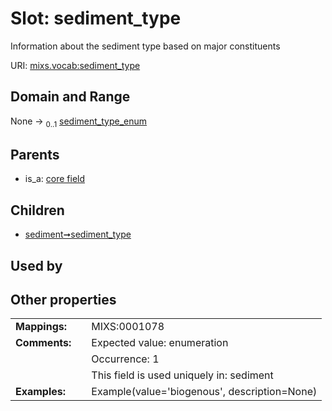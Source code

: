 
# Slot: sediment_type


Information about the sediment type based on major constituents

URI: [mixs.vocab:sediment_type](https://w3id.org/mixs/vocab/sediment_type)


## Domain and Range

None &#8594;  <sub>0..1</sub> [sediment_type_enum](sediment_type_enum.md)

## Parents

 *  is_a: [core field](core_field.md)

## Children

 *  [sediment➞sediment_type](sediment_sediment_type.md)

## Used by


## Other properties

|  |  |  |
| --- | --- | --- |
| **Mappings:** | | MIXS:0001078 |
| **Comments:** | | Expected value: enumeration |
|  | | Occurrence: 1 |
|  | | This field is used uniquely in: sediment |
| **Examples:** | | Example(value='biogenous', description=None) |

